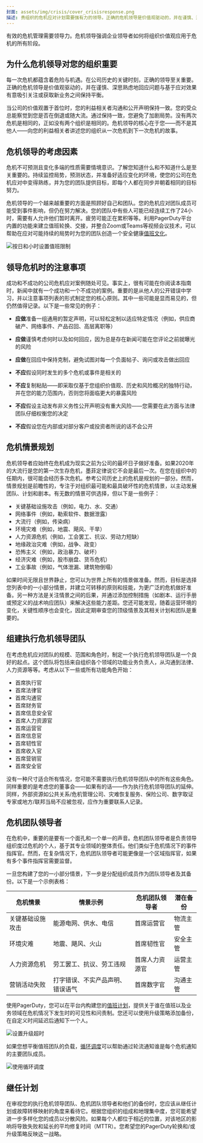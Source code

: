 ```yaml
---
封面: assets/img/crisis/cover_crisisresponse.png
描述: 贵组织的危机应对计划需要强有力的领导。正确的危机领导是价值观驱动的，并在谨慎、深思熟虑地回应问题与基于应对效果有意吸引关注或获取新业务之间保持平衡。
---
```


有效的危机管理需要领导力。危机领导强调企业领导者如何将组织价值观应用于危机的所有阶段。

## 为什么危机领导对您的组织重要
每一次危机都蕴含着危险与机遇。在公司历史的关键时刻，正确的领导至关重要。正确的危机领导是价值观驱动的，并在谨慎、深思熟虑地回应问题与基于应对效果有意吸引关注或获取新业务之间保持平衡。

当公司的价值观置于首位时，您的利益相关者沟通和公开声明保持一致。您的受众总能察觉到您是否在倒退或随大流。通过保持一致，您避免了加剧局势。没有两次危机是相同的，正如没有两个组织是相同的。危机领导的核心在于您——而不是其他人——向您的利益相关者讲述您的组织从一次危机到下一次危机的故事。

## 危机领导的考虑因素

危机不可预测且变化多端的性质需要情境意识。了解您知道什么和不知道什么是至关重要的。持续监控局势，预测状态，并准备好适应变化的环境，使您的公司在危机应对中变得熟练，并为您的团队提供目标，即每个人都在同步并朝着相同的目标努力。

危机领导的一个越来越重要的方面是照顾好自己和团队。您的危机应对团队成员可能受到事件影响，但仍在努力解决。您的团队中有些人可能已经连续工作了24小时，需要有人允许他们暂时离开。疲劳可能正在累积等等。利用PagerDuty平台内置的功能来建立值班轮换、交接，并整合Zoom或Teams等视频会议技术，可以帮助在应对可能持续的局势时为您的团队创造一个安全健康[值班文化](https://goingoncall.pagerduty.com/culture/)。

![按日和小时设置值班限制](../assets/img/crisis/01_oncallrestrictions.png)

## 领导危机时的注意事项
成功和不成功的公司危机应对案例随处可见。事实上，很有可能在你阅读本指南时，新闻中就有一个成功和一个不成功的案例。重要的是从他人的公开错误中学习，并以注意事项列表的形式制定您的核心原则。其中一些可能是显而易见的，但仍然值得记录。以下是一些常见的例子：

- **应做**准备一组通用的暂定声明，可以轻松定制以适应特定情况（例如，供应商破产、网络事件、产品召回、高层离职等）

- **应做**谨慎考虑何时以及如何回应，因为总是存在新闻可能在您评论之前就曝光的风险

- **应做**在回应中保持克制，避免试图对每一个负面帖子、询问或攻击做出回应

- **不应**假设同时发生的多个危机或事件是相关的

- **不应**复制粘贴——即采取仅基于您组织价值观、历史和风险概况的独特行动，并在您的能力范围内，否则您将面临更大的暴露风险

- **不应**假设主动发布非义务性公开声明没有重大风险——您需要在此方面与法律团队仔细权衡您的决定

- **不应**假设您在内部或对部分客户或投资者所说的话不会公开

## 危机情景规划

危机领导者应始终在危机成为现实之前为公司的最坏日子做好准备。如果2020年的大流行是您的第一次生存危机，墨菲定律说它不会是最后一次。在您在组织中的任期内，很可能会经历多次危机。参考公司历史上的危机是规划的一部分。然而，情景规划是前瞻性的，专注于对组织最可能和最具破坏性的危机情景，以主动发展团队、计划和剧本。有无数的情景可供选择，但以下是一些例子：

- 关键基础设施攻击（例如，电力、水、交通）
- 网络事件（例如，勒索软件、数据泄露）
- 大流行（例如，传染病）
- 环境灾难（例如，地震、飓风、干旱）
- 人力资源危机（例如，工会罢工、抗议、劳动力短缺）
- 地缘政治灾难（例如，战争、政变）
- 恐怖主义（例如，政治暴力、破坏）
- 经济灾难（例如，股市崩盘、货币危机）
- 工业事故（例如，气体泄漏、建筑物倒塌）

如果时间无限且世界静止，您可以为世界上所有的情景做准备。然而，目标是选择您列表中的一小部分情景，并建立可转移的原则和技能，为更广泛的危机做好准备。另一种方法是关注情景之间的后果，并通过添加控制措施（如剧本、运行手册或预定义的战术响应团队）来解决这些能力差距。您还可能发现，随着运营环境的变化，关键性顺序也会变化，因此定期审查您的顶级情景及其相关计划和团队是重要的。

## 组建执行危机领导团队

在考虑危机应对团队的规模、范围和角色时，制定一个执行危机领导团队是一个良好的起点。这个团队将包括来自组织各个领域的功能业务负责人，从沟通到法律、人力资源等等。考虑从以下一些或所有功能角色开始：

- 首席执行官
- 首席法律官
- 首席沟通官
- 首席财务官
- 首席信息安全官
- 首席人力资源官
- 首席运营官
- 首席信息官
- 首席韧性官
- 首席收入官
- 首席营销官
- 首席安全官

没有一种尺寸适合所有情况，您可能不需要执行危机领导团队中的所有这些角色。同样重要的是考虑您的董事会——如果有的话——作为执行危机领导团队的延伸。同样，外部资源如公共关系/危机管理公司、灾难恢复服务、保险公司、数字取证专家或地方/联邦当局不应被忽视，应作为重要联系人记录。

## 危机团队领导者

在危机中，重要的是要有一个面孔和一个单一的声音。危机团队领导者是负责领导组织度过危机的个人，基于其专业领域的整体责任。他们类似于危机情况下的事件指挥官。然而，在复杂情况下，危机团队领导者可能更像是一个区域指挥官，如果有多个事件指挥官需要监督。

一旦您构建了您的一小部分情景，下一步是分配组织成员作为团队领导者及其备份。以下是一个示例表格：

| **危机情景** | **情景示例** | **危机团队领导者** | **潜在备份** |
| ------------------- | --------------------- | ---------------------- | -------------------- |
| 关键基础设施攻击 | 能源电网、供水、电信 | 首席运营官 | 物流主管 |
| 环境灾难 | 地震、飓风、火山 | 首席韧性官 | 安全主管 |
| 人力资源危机 | 劳工罢工、抗议、劳工违规 | 首席人力资源官 | 运营主管 |
| 营销活动失败 | 打字错误、不实产品声明、错误语气 | 首席数字官 | 沟通主管 |

使用PagerDuty，您可以在平台内构建您的[值班计划](https://support.pagerduty.com/docs/schedule-basics)，提供关于谁在值班以及业务领域在危机情况下发生时的可见性和问责制。您还可以使用升级策略添加备份，在自定义时间延迟后通知下一个人。

![设置升级超时](../assets/img/crisis/02_escalationtimeout.png)

如果您想平衡值班团队的负载，[循环调度](https://support.pagerduty.com/docs/round-robin-scheduling)可以帮助通过轮流通知谁是每个危机通知的主要团队成员。

![使用循环调度](../assets/img/crisis/03_roundrobin.png)

## 继任计划
在审视您的执行危机领导团队、危机团队领导者和他们的备份时，您应该从继任计划或故障转移映射的角度来看待它。根据您组织的组成和地理集中度，您可能希望进一步多样化您的成员以分散风险。如果每个人都位于相近的位置，对该地区的影响将导致失败和延长的平均修复时间（MTTR）。您希望您的PagerDuty轮换和/或升级策略反映这一战略。
